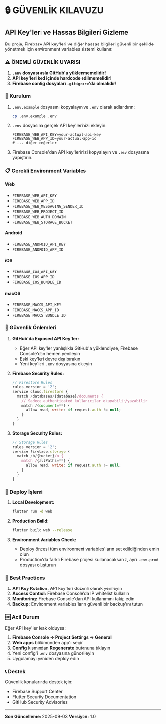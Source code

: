 # 🔒 GÜVENLİK KILAVUZU

## API Key'leri ve Hassas Bilgileri Gizleme

Bu proje, Firebase API key'leri ve diğer hassas bilgileri güvenli bir şekilde yönetmek için environment variables sistemi kullanır.

### ⚠️ ÖNEMLİ GÜVENLİK UYARISI

1. **`.env` dosyası asla GitHub'a yüklenmemelidir!**
2. **API key'leri kod içinde hardcode edilmemelidir!**
3. **Firebase config dosyaları `.gitignore`'da olmalıdır!**

### 🔧 Kurulum

1. `.env.example` dosyasını kopyalayın ve `.env` olarak adlandırın:
   ```bash
   cp .env.example .env
   ```

2. `.env` dosyasına gerçek API key'lerinizi ekleyin:
   ```env
   FIREBASE_WEB_API_KEY=your-actual-api-key
   FIREBASE_WEB_APP_ID=your-actual-app-id
   # ... diğer değerler
   ```

3. Firebase Console'dan API key'lerinizi kopyalayın ve `.env` dosyasına yapıştırın.

### 📋 Gerekli Environment Variables

#### Web
- `FIREBASE_WEB_API_KEY`
- `FIREBASE_WEB_APP_ID`
- `FIREBASE_WEB_MESSAGING_SENDER_ID`
- `FIREBASE_WEB_PROJECT_ID`
- `FIREBASE_WEB_AUTH_DOMAIN`
- `FIREBASE_WEB_STORAGE_BUCKET`

#### Android
- `FIREBASE_ANDROID_API_KEY`
- `FIREBASE_ANDROID_APP_ID`

#### iOS
- `FIREBASE_IOS_API_KEY`
- `FIREBASE_IOS_APP_ID`
- `FIREBASE_IOS_BUNDLE_ID`

#### macOS
- `FIREBASE_MACOS_API_KEY`
- `FIREBASE_MACOS_APP_ID`
- `FIREBASE_MACOS_BUNDLE_ID`

### 🚨 Güvenlik Önlemleri

1. **GitHub'da Exposed API Key'ler:**
   - Eğer API key'ler yanlışlıkla GitHub'a yüklendiyse, Firebase Console'dan hemen yenileyin
   - Eski key'leri devre dışı bırakın
   - Yeni key'leri `.env` dosyasına ekleyin

2. **Firebase Security Rules:**
   ```javascript
   // Firestore Rules
   rules_version = '2';
   service cloud.firestore {
     match /databases/{database}/documents {
       // Sadece authenticated kullanıcılar okuyabilir/yazabilir
       match /{document=**} {
         allow read, write: if request.auth != null;
       }
     }
   }
   ```

3. **Storage Security Rules:**
   ```javascript
   // Storage Rules
   rules_version = '2';
   service firebase.storage {
     match /b/{bucket}/o {
       match /{allPaths=**} {
         allow read, write: if request.auth != null;
       }
     }
   }
   ```

### 🔄 Deploy İşlemi

1. **Local Development:**
   ```bash
   flutter run -d web
   ```

2. **Production Build:**
   ```bash
   flutter build web --release
   ```

3. **Environment Variables Check:**
   - Deploy öncesi tüm environment variables'ların set edildiğinden emin olun
   - Production'da farklı Firebase projesi kullanacaksanız, ayrı `.env.prod` dosyası oluşturun

### 📝 Best Practices

1. **API Key Rotation:** API key'leri düzenli olarak yenileyin
2. **Access Control:** Firebase Console'da IP whitelist kullanın
3. **Monitoring:** Firebase Console'dan API kullanımını takip edin
4. **Backup:** Environment variables'ların güvenli bir backup'ını tutun

### 🆘 Acil Durum

Eğer API key'ler leak olduysa:

1. **Firebase Console → Project Settings → General**
2. **Web apps** bölümünden app'i seçin
3. **Config** kısmından **Regenerate** butonuna tıklayın
4. Yeni config'i `.env` dosyasına güncelleyin
5. Uygulamayı yeniden deploy edin

### 📞 Destek

Güvenlik konularında destek için:
- Firebase Support Center
- Flutter Security Documentation
- GitHub Security Advisories

---
**Son Güncelleme:** 2025-09-03
**Versiyon:** 1.0

